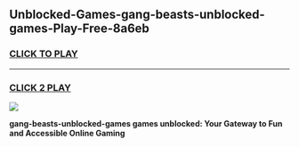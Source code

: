 
## Unblocked-Games-gang-beasts-unblocked-games-Play-Free-8a6eb
<h3>
<a href="https://premium76.site?title=gang-beasts-unblocked-games&ref=21A">CLICK TO PLAY</a></h3>
<hr>

<h3>
<a href="https://premium76.site?title=gang-beasts-unblocked-games&ref=21A">CLICK 2 PLAY</a>
  
</h3>

<a href="https://premium76.site?title=gang-beasts-unblocked-games&ref=21A"><img src="https://clearcache.store/games.png"></a>


**gang-beasts-unblocked-games games unblocked: Your Gateway to Fun and Accessible Online Gaming**
